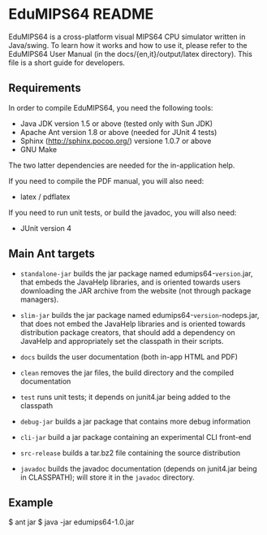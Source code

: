 EduMIPS64 README
================

EduMIPS64 is a cross-platform visual MIPS64 CPU simulator written in
Java/swing. To learn how it works and how to use it, please refer to the
EduMIPS64 User Manual (in the docs/{en,it}/output/latex directory). This file
is a short guide for developers.

Requirements
------------

In order to compile EduMIPS64, you need the following tools:
- Java JDK version 1.5 or above (tested only with Sun JDK)
- Apache Ant version 1.8 or above (needed for JUnit 4 tests)
- Sphinx (http://sphinx.pocoo.org/) versione 1.0.7 or above
- GNU Make

The two latter dependencies are needed for the in-application help.

If you need to compile the PDF manual, you will also need:
- latex / pdflatex

If you need to run unit tests, or build the javadoc, you will also need:
- JUnit version 4

Main Ant targets
----------------

* `standalone-jar` builds the jar package named edumips64-`version`.jar, that
  embeds the JavaHelp libraries, and is oriented towards users downloading the
  JAR archive from the website (not through package managers).

* `slim-jar` builds the jar package named edumips64-`version`-nodeps.jar, that
  does not embed the JavaHelp libraries and is oriented towards distribution
  package creators, that should add a dependency on JavaHelp and appropriately
  set the classpath in their scripts.

* `docs` builds the user documentation (both in-app HTML and PDF)

* `clean` removes the jar files, the build directory and the compiled
  documentation

* `test` runs unit tests; it depends on junit4.jar being added to the
  classpath

* `debug-jar` builds a jar package that contains more debug information

* `cli-jar` build a jar package containing an experimental CLI front-end

* `src-release` builds a tar.bz2 file containing the source distribution

* `javadoc` builds the javadoc documentation (depends on junit4.jar being
  in CLASSPATH); will store it in the `javadoc` directory.

Example
-------

$ ant jar
$ java -jar edumips64-1.0.jar

